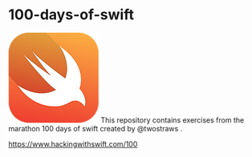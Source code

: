 # 100-days-of-swift 

![Swift logo](logo.png)
This repository contains exercises from the marathon 100 days of swift created by @twostraws .

https://www.hackingwithswift.com/100




